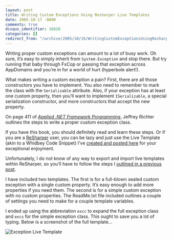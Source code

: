 ```yaml
---
layout: post
title: Writing Custom Exceptions Using Resharper Live Templates
date: 2005-10-17 -0800
comments: true
disqus_identifier: 10828
categories: []
redirect_from: "/archive/2005/10/16/WritingCustomExceptionsUsingResharperLiveTemplates.aspx/"
---
```


Writing proper custom exceptions can amount to a lot of busy work. Oh
sure, it’s easy to simply inherit from `System.Exception` and stop
there. But try running that baby through FxCop or passing that exception
across AppDomains and you’re in for a world of hurt (hyperbole alert!).

What makes writing a custom exception a pain? First, there are all those
constructors you have to implement. You also need to remember to mark
the class with the `Serializable` attribute. Also, if your exception has
at least one custom property, then you’ll want to implement
`ISerializable`, a special serialization constructor, and more
constructors that accept the new property.

On page 411 of *[Applied .NET Framework
Programming](http://www.amazon.com/gp/product/0735614229/103-9411210-6787060?v=glance&n=283155&v=glance)*,
Jeffrey Richter outlines the steps to write a proper custom exception
class.

If you have this book, you should definitely read and learn these steps.
Or if you are a [ReSharper](http://www.jetbrains.com/resharper/) user,
you can be lazy and just use the Live Template (akin to a Whidbey Code
Snippet) I’ve [created and posted
here](http://haacked.com/images/ExceptionLiveTemplate.zip) for your
exceptional enjoyment.

Unfortunately, I do not know of any way to export and import live
templates within ReSharper, so you’ll have to follow the steps I
[outlined in a previous
post](http://haacked.com/archive/2004/08/20/954.aspx).

I have included two templates. The first is for a full-blown sealed
custom exception with a single custom property. It’s easy enough to add
more properties if you need them. The second is for a simple custom
exception with no custom properties. The ReadMe.txt file included
outlines a couple of settings you need to make for a couple template
variables.

I ended up using the abbreviation `excc` to expand the full exception
class and `excs` for the simple exception class. This ought to save you
a lot of typing. Below is a screenshot of the full template...

![Exception Live
Template](http://haacked.com/images/ExceptionLiveTemplateScreen.gif)

